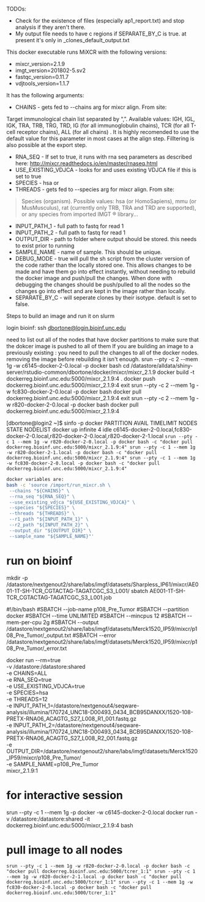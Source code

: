 TODOs:
* Check for the existence of files (especially ap1_report.txt) and stop analysis if they aren't there.
* My output file needs to have c regions if SEPARATE_BY_C is true. at present it's only in _clones_default_output.txt

This docker executable runs MiXCR with the following versions:
* mixcr_version=2.1.9
* imgt_version=201802-5.sv2
* fastqc_version=0.11.7
* vdjtools_version=1.1.7

It has the following arguments:
* CHAINS - gets fed to --chains arg for mixcr align. From site:  
>>>
Target immunological chain list separated by “,”. Available values: IGH, IGL, IGK, TRA, TRB, TRG, TRD, IG (for all immunoglobulin chains), TCR (for all T-cell receptor chains), ALL (for all chains) . It is highly recomended to use the default value for this parameter in most cases at the align step. Filltering is also possible at the export step.
>>>
* RNA_SEQ - If set to true, it runs with rna seq parameters as described here: http://mixcr.readthedocs.io/en/master/rnaseq.html
* USE_EXISTING_VDJCA - looks for and uses existing VDJCA file if this is set to true
* SPECIES - hsa or 
* THREADS - gets fed to --species arg for mixcr align. From site:  
> Species (organism). Possible values: hsa (or HomoSapiens), mmu (or MusMusculus), rat (currently only TRB, TRA and TRD are supported), or any species from imported IMGT ® library...
* INPUT_PATH_1 - full path to fastq for read 1
* INPUT_PATH_2 - full path to fastq for read 1
* OUTPUT_DIR - path to folder where output should be stored. this needs to exist prior to running
* SAMPLE_NAME - name of sample.  This should be unique.
* DEBUG_MODE - true  will pull the sh script from the cluster version of the code rather than the locally stored one. This allows changes to be made and have them go into effect instantly, without needing to rebuild the docker image and push/pull the changes.  When done with debugging the changes should be push/pulled to all the nodes so the changes go into effect and are kept in the image rather than locally.
* SEPARATE_BY_C - will seperate clones by their isotype.  default is set to false.

Steps to build an image and run it on slurm

login bioinf:
ssh dbortone@login.bioinf.unc.edu

need to list out all of the nodes that have docker partitions to make sure that the dokcer image is pushed to all of them
If you are building an image to a previously existing <sometool>:<version> you need to pull the changes to all of the docker nodes.
removing the image before rebuilding it isn't enough.
srun --pty -c 2 --mem 1g -w c6145-docker-2-0.local -p docker bash
cd /datastore/alldata/shiny-server/rstudio-common/dbortone/docker/mixcr/mixcr_2.1.9
docker build -t dockerreg.bioinf.unc.edu:5000/mixcr_2.1.9:4 .
docker push dockerreg.bioinf.unc.edu:5000/mixcr_2.1.9:4
exit
srun --pty -c 2 --mem 1g -w fc830-docker-2-0.local -p docker bash
docker pull dockerreg.bioinf.unc.edu:5000/mixcr_2.1.9:4
exit
srun --pty -c 2 --mem 1g -w r820-docker-2-0.local -p docker bash
docker pull dockerreg.bioinf.unc.edu:5000/mixcr_2.1.9:4

[dbortone@login2 ~]$ sinfo -p docker
PARTITION AVAIL  TIMELIMIT  NODES  STATE NODELIST
docker       up   infinite      4   idle c6145-docker-2-0.local,fc830-docker-2-0.local,r820-docker-2-0.local,r820-docker-2-1.local
`srun --pty -c 1 --mem 1g -w r820-docker-2-0.local -p docker bash -c "docker pull dockerreg.bioinf.unc.edu:5000/mixcr_2.1.9:4"
srun --pty -c 1 --mem 1g -w r820-docker-2-1.local -p docker bash -c "docker pull dockerreg.bioinf.unc.edu:5000/mixcr_2.1.9:4"
srun --pty -c 1 --mem 1g -w fc830-docker-2-0.local -p docker bash -c "docker pull dockerreg.bioinf.unc.edu:5000/mixcr_2.1.9:4"`

``` bash
docker variables are:
bash -c 'source /import/run_mixcr.sh \
 --chains "${CHAINS}" \
 --rna_seq "${RNA_SEQ}" \
 --use_existing_vdjca "${USE_EXISTING_VDJCA}" \
 --species "${SPECIES}" \
 --threads "${THREADS}" \
 --r1_path "${INPUT_PATH_1}" \
 --r2_path "${INPUT_PATH_2}" \
 --output_dir "${OUTPUT_DIR}" \
 --sample_name "${SAMPLE_NAME}"'
```

# run on bioinf
mkdir -p /datastore/nextgenout2/share/labs/imgf/datasets/Sharpless_IP61/mixcr/AE001-1T-SH-TCR_CGTACTAG-TAGATCGC_S3_L001/
sbatch AE001-1T-SH-TCR_CGTACTAG-TAGATCGC_S3_L001.job

#!/bin/bash
#SBATCH --job-name p108_Pre_Tumor
#SBATCH --partition docker
#SBATCH --time UNLIMITED
#SBATCH --mincpus 12
#SBATCH --mem-per-cpu 2g
#SBATCH --output /datastore/nextgenout2/share/labs/imgf/datasets/Merck1520_IP59/mixcr/p108_Pre_Tumor/_output.txt
#SBATCH --error /datastore/nextgenout2/share/labs/imgf/datasets/Merck1520_IP59/mixcr/p108_Pre_Tumor/_error.txt

docker run --rm=true \
  -v /datastore:/datastore:shared \
  -e CHAINS=ALL \
  -e RNA_SEQ=true \
  -e USE_EXISTING_VDJCA=true \
  -e SPECIES=hsa \
  -e THREADS=12 \
  -e INPUT_PATH_1=/datastore/nextgenout4/seqware-analysis/illumina/170724_UNC18-D00493_0434_BCB95DANXX/1520-108-PRETX-RNA06_ACAGTG_S27_L008_R1_001.fastq.gz \
  -e INPUT_PATH_2=/datastore/nextgenout4/seqware-analysis/illumina/170724_UNC18-D00493_0434_BCB95DANXX/1520-108-PRETX-RNA06_ACAGTG_S27_L008_R2_001.fastq.gz \
  -e OUTPUT_DIR=/datastore/nextgenout2/share/labs/imgf/datasets/Merck1520_IP59/mixcr/p108_Pre_Tumor/ \
  -e SAMPLE_NAME=p108_Pre_Tumor \
  mixcr_2.1.9:1

# for interactive session
srun --pty -c 1 --mem 1g -p docker -w c6145-docker-2-0.local docker run -v /datastore:/datastore:shared  -it dockerreg.bioinf.unc.edu:5000/mixcr_2.1.9:4 bash

# pull image to all nodes
`srun --pty -c 1 --mem 1g -w r820-docker-2-0.local -p docker bash -c "docker pull dockerreg.bioinf.unc.edu:5000/tcrer_1:1"
srun --pty -c 1 --mem 1g -w r820-docker-2-1.local -p docker bash -c "docker pull dockerreg.bioinf.unc.edu:5000/tcrer_1:1"
srun --pty -c 1 --mem 1g -w fc830-docker-2-0.local -p docker bash -c "docker pull dockerreg.bioinf.unc.edu:5000/tcrer_1:1"`
